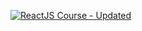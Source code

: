 [![ReactJS Course - Updated](https://project-card-app.herokuapp.com/project_card/nooobcoder/ReactJSCourseUpdate?theme=violet)](https://github.com/{user}/{repo})
